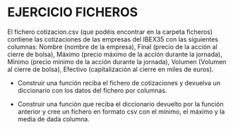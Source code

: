 # EJERCICIO FICHEROS

El fichero cotizacion.csv (que podéis encontrar en la carpeta ficheros) 
contiene las cotizaciones de las empresas del IBEX35 con las siguientes 
columnas: Nombre (nombre de la empresa), Final (precio de la acción al 
cierre de bolsa), Máximo (precio máximo de la acción durante la jornada), 
Mínimo (precio mínimo de la acción durante la jornada), Volumen (Volumen 
al cierre de bolsa), Efectivo (capitalización al cierre en miles de euros).

- Construir una función reciba el fichero de cotizaciones y devuelva un 
diccionario con los datos del fichero por columnas.

- Construir una función que reciba el diccionario devuelto por la función 
anterior y cree un fichero en formato csv con el mínimo, el máximo y la 
media de dada columna.